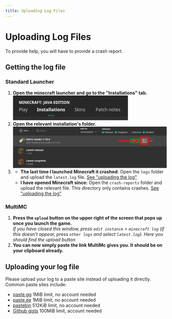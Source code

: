 ```yaml
---
title: Uploading Log Files
---
```


# Uploading Log Files
To provide help, you will have to provide a crash report.

## Getting the log file
### Standard Launcher
1. **Open the minecraft launcher and go to the "Installations" tab.**  
   [![Installations tab](/static/images/using/logs/vanilla-launcher-open-installations-tab.png)](/static/images/using/logs/vanilla-launcher-open-installations-tab.png)
2. **Open the relevant installation's folder.**  
   [![Installation folder](/static/images/using/logs/vanilla-launcher-open-installation-folder.png)](/static/images/using/logs/vanilla-launcher-open-installation-folder.png)
3.
   * **The last time I launched Minecraft it crashed:** Open the `logs` folder and upload the `latest.log` file. [See "uploading the log"](#uploading-your-log-file)
   * **I have opened Minecraft since:** Open the `crash-reports` folder and upload the relevant file. This directory only contains crashes. [See "uploading the log"](#uploading-your-log-file)

### MultiMC
1. **Press the `upload` button on the upper right of the screen that pops up once you launch the game.**  
   *If you have closed this window, press `edit instance` > `minecraft log` (if this doesn't appear, press `other logs` and select `latest.log`). Here you should find the upload button*
2. **You can now simply paste the link MultiMc gives you. It should be on your clipboard already.**

## Uploading your log file
Please upload your log to a paste site instead of uploading it directly. Common paste sites include:
* [paste.gg](https://paste.gg/) 1MiB limit, no account needed
* [paste.ee](https://paste.ee/) 1MiB limit, no account needed
* [pastebin](https://pastebin.com/) 512KiB limit, no account needed
* [Github gists](https://paste.ee/) 100MiB limit, account needed